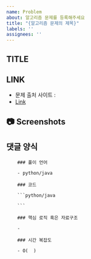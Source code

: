 ```yaml
---
name: Problem 
about: 알고리즘 문제를 등록해주세요
title: "{알고리즘 문제의 제목}"
labels: ''
assignees: ''
---
```


## TITLE

<!-- 문제의 제목을 적어주세요 -->



## LINK

<!-- 문제 링크를 작성해주세요. -->

- 문제 출처 사이트 : 
- [Link]()


## 📷 Screenshots

<!--스크린샷으로 보여줄 수 있는 이미지가 있다면 첨부해주세요!-->


## 댓글 양식

<!-- 이 부분은 절대 지우지 마시오!! -->

```
    ### 풀이 언어

    - python/java

    ### 코드

    ```python/java

    ```

    ### 핵심 로직 혹은 자료구조

    - 

    ### 시간 복잡도

    - O(  )

```


<!--마지막으로 이슈 생성 시 우측의 옵션들을 체크했는지 확인해주세요!-->
